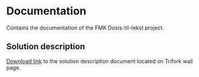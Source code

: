 # Documentation

Contains the documentation of the FMK Dosis-til-tekst project.

## Solution description

[Download link](https://wall.trifork.com/download/attachments/17270151/DosisTilTekst%20som%20service%20-%20l%C3%B8sningsforslag.pdf?version=1&modificationDate=1645440162069&api=v2) to the solution description document located on Trifork wall page.

